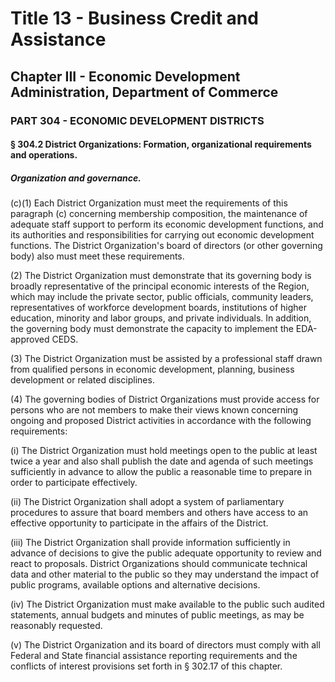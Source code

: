 
# Title 13 - Business Credit and Assistance
## Chapter III - Economic Development Administration, Department of Commerce
### PART 304 - ECONOMIC DEVELOPMENT DISTRICTS
#### § 304.2 District Organizations: Formation, organizational requirements and operations.
##### Organization and governance.

(c)(1) Each District Organization must meet the requirements of this paragraph (c) concerning membership composition, the maintenance of adequate staff support to perform its economic development functions, and its authorities and responsibilities for carrying out economic development functions. The District Organization's board of directors (or other governing body) also must meet these requirements.

(2) The District Organization must demonstrate that its governing body is broadly representative of the principal economic interests of the Region, which may include the private sector, public officials, community leaders, representatives of workforce development boards, institutions of higher education, minority and labor groups, and private individuals. In addition, the governing body must demonstrate the capacity to implement the EDA-approved CEDS.

(3) The District Organization must be assisted by a professional staff drawn from qualified persons in economic development, planning, business development or related disciplines.

(4) The governing bodies of District Organizations must provide access for persons who are not members to make their views known concerning ongoing and proposed District activities in accordance with the following requirements:

(i) The District Organization must hold meetings open to the public at least twice a year and also shall publish the date and agenda of such meetings sufficiently in advance to allow the public a reasonable time to prepare in order to participate effectively.

(ii) The District Organization shall adopt a system of parliamentary procedures to assure that board members and others have access to an effective opportunity to participate in the affairs of the District.

(iii) The District Organization shall provide information sufficiently in advance of decisions to give the public adequate opportunity to review and react to proposals. District Organizations should communicate technical data and other material to the public so they may understand the impact of public programs, available options and alternative decisions.

(iv) The District Organization must make available to the public such audited statements, annual budgets and minutes of public meetings, as may be reasonably requested.

(v) The District Organization and its board of directors must comply with all Federal and State financial assistance reporting requirements and the conflicts of interest provisions set forth in § 302.17 of this chapter.
